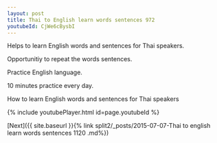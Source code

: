 ```yaml
---
layout: post
title: Thai to English learn words sentences 972 
youtubeId: CjWe6cBysbI
---
```

 
 
Helps to learn English words and sentences for Thai speakers.

Opportunitiy to repeat the words sentences. 

Practice English language. 
 
10 minutes practice every day. 
 
How to learn English words and sentences for Thai speakers 
 
{% include youtubePlayer.html id=page.youtubeId %}
 
 
[Next]({{ site.baseurl }}{% link  split2/_posts/2015-07-07-Thai to english learn words sentences 1120 .md%})
 
